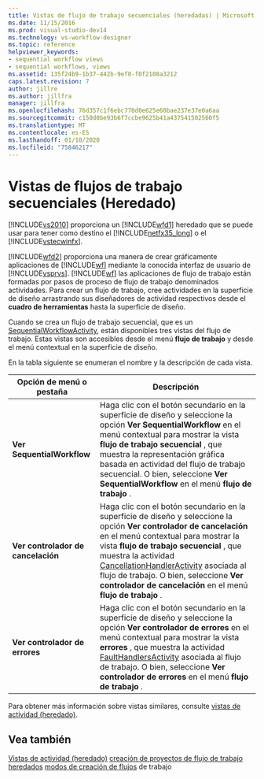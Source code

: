 ```yaml
---
title: Vistas de flujo de trabajo secuenciales (heredadas) | Microsoft Docs
ms.date: 11/15/2016
ms.prod: visual-studio-dev14
ms.technology: vs-workflow-designer
ms.topic: reference
helpviewer_keywords:
- sequential workflow views
- sequential workflows, views
ms.assetid: 135f24b9-1b37-442b-9ef8-f0f2108a3212
caps.latest.revision: 7
author: jillre
ms.author: jillfra
manager: jillfra
ms.openlocfilehash: 76d357c1f6ebc770d0e625e60bae237e37e0a6aa
ms.sourcegitcommit: c150d0be93b6f7ccbe9625b41a437541502560f5
ms.translationtype: MT
ms.contentlocale: es-ES
ms.lasthandoff: 01/10/2020
ms.locfileid: "75846217"
---
```

# <a name="sequential-workflow-views-legacy"></a>Vistas de flujos de trabajo secuenciales (Heredado)
[!INCLUDE[vs2010](../includes/vs2010-md.md)] proporciona un [!INCLUDE[wfd1](../includes/wfd1-md.md)] heredado que se puede usar para tener como destino el [!INCLUDE[netfx35_long](../includes/netfx35-long-md.md)] o el [!INCLUDE[vstecwinfx](../includes/vstecwinfx-md.md)].

 [!INCLUDE[wfd2](../includes/wfd2-md.md)] proporciona una manera de crear gráficamente aplicaciones de [!INCLUDE[wf](../includes/wf-md.md)] mediante la conocida interfaz de usuario de [!INCLUDE[vsprvs](../includes/vsprvs-md.md)]. [!INCLUDE[wf](../includes/wf-md.md)] las aplicaciones de flujo de trabajo están formadas por pasos de proceso de flujo de trabajo denominados actividades. Para crear un flujo de trabajo, cree actividades en la superficie de diseño arrastrando sus diseñadores de actividad respectivos desde el **cuadro de herramientas** hasta la superficie de diseño.

 Cuando se crea un flujo de trabajo secuencial, que es un [SequentialWorkflowActivity](https://msdn2.microsoft.com/library/system.workflow.activities.sequentialworkflowactivity.aspx), están disponibles tres vistas del flujo de trabajo. Estas vistas son accesibles desde el menú **flujo de trabajo** y desde el menú contextual en la superficie de diseño.

 En la tabla siguiente se enumeran el nombre y la descripción de cada vista.

|Opción de menú o pestaña|Descripción|
|----------------------|-----------------|
|**Ver SequentialWorkflow**|Haga clic con el botón secundario en la superficie de diseño y seleccione la opción **Ver SequentialWorkflow** en el menú contextual para mostrar la vista **flujo de trabajo secuencial** , que muestra la representación gráfica basada en actividad del flujo de trabajo secuencial. O bien, seleccione **Ver SequentialWorkflow** en el menú **flujo de trabajo** .|
|**Ver controlador de cancelación**|Haga clic con el botón secundario en la superficie de diseño y seleccione la opción **Ver controlador de cancelación** en el menú contextual para mostrar la vista **flujo de trabajo secuencial** , que muestra la actividad [CancellationHandlerActivity](https://msdn2.microsoft.com/library/system.workflow.componentmodel.cancellationhandleractivity.aspx) asociada al flujo de trabajo. O bien, seleccione **Ver controlador de cancelación** en el menú **flujo de trabajo** .|
|**Ver controlador de errores**|Haga clic con el botón secundario en la superficie de diseño y seleccione la opción **Ver controlador de errores** en el menú contextual para mostrar la vista **errores** , que muestra la actividad [FaultHandlersActivity](https://msdn2.microsoft.com/library/system.workflow.componentmodel.faulthandlersactivity.aspx) asociada al flujo de trabajo. O bien, seleccione **Ver controlador de errores** en el menú **flujo de trabajo** .|

 Para obtener más información sobre vistas similares, consulte [vistas de actividad (heredado)](../workflow-designer/activity-views-legacy.md).

## <a name="see-also"></a>Vea también
 [Vistas de actividad (heredado)](../workflow-designer/activity-views-legacy.md) [creación de proyectos de flujo de trabajo heredados](../workflow-designer/creating-legacy-workflow-projects.md) [modos de creación de flujos](https://msdn2.microsoft.com/library/bb628440.aspx) de trabajo
